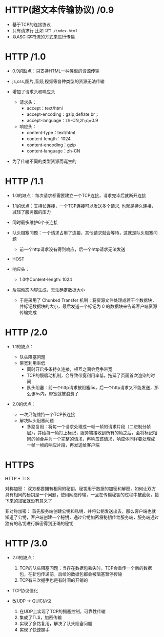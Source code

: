 #  HTTP(超文本传输协议) /0.9
- 基于TCP的连接协议
- 只有请求行 比如 `GET /index.html`
- 以ASCII字符流的方式来进行传输

# HTTP /1.0
- 0.9的缺点：只支持HTML一种类型的资源传输
- js,css,图片,音频,视频等各种类型的资源无法传输

- 增加了请求头和响应头
  - 请求头：
    - accept：text/html
    - accept-encoding：gzip,deflate br；
    - accept-language：zh-CN,zh;q=0.9
  - 响应头：
    - content-type：text/html
    - content-length：1024
    - content-encoding：gzip
    - content-language：zh-CN

- 为了传输不同的类型资源而诞生的



# HTTP /1.1
- 1.0的缺点：每次请求都需要建立一个TCP连接，请求完毕后就断开连接
- 1.1的优点：支持长连接，一个TCP连接可以发送多个请求, 也就是持久连接，减轻了服务器的压力

- 同时最多维护6个长连接

- 队头阻塞问题：一个请求占用了连接，其他请求就会等待，这就是队头阻塞问题
  - 前一个http请求没有得到响应，后一个http请求无法发送

- HOST

- 响应头：
  - 1.0中Content-length: 1024

- 后端动态内容生成，无法确定数据大小
  - 于是采用了 Chunked Transfer 机制：将资源文件处理成若干个数据块，
  并标记数据块的大小，最后发送一个标记为 0 的数据块来告诉客户端资源传输完成


# HTTP /2.0
- 1.1的缺点：
  - 队头阻塞问题
  - 带宽利用率低
    - 同时开启多条持久连接，相互之间会竞争带宽
    - TCP的慢启动机制，会导致带宽利用率低，拖延了页面首次渲染的时间
    - 队头阻塞：前一个http请求被阻塞5s，后一个http请求又不能发送，那么该5s内，带宽就被浪费了

- 2.0的优点：
  - 一次只能维持一个TCP长连接
  - 解决队头阻塞问题
    - 多路复用：将每一个请求处理成一帧一帧的请求片段（二进制分帧层），并给每一帧打上标记，服务端接收到所有的帧之后，会将标记相同的帧合并为一个完整的请求，再响应该请求，响应体同样要处理成一帧一帧的响应片段，再发送给客户端


# HTTPS
HTTP + TLS

对称加密：
  双方都要拥有相同的秘钥，秘钥用于数据的加密和解密，如何让双方具有相同的秘钥是一个问题，使用网络传输，一旦在传输秘钥的过程中被截获，接下来的加密就没有意义了

非对称加密：
  首先服务端创建公钥和私钥，并将公钥发送出去，那么客户端也就知道了公钥，客户端创建一个秘钥，通过公钥加密将秘钥传给服务端，服务端通过独有的私钥进行解密得到正确的秘钥

# HTTP /3.0
- 2.0的缺点：
  1. TCP的队头阻塞问题：当存在数据包丢失时，TCP会重传一个新的数据包，在新包传递前，后续的数据包都会被阻塞暂停传输
  2. TCP有三次握手也是有时间的开销的

- TCP协议僵化

- 改UDP -> QUIC协议
  1. 在UDP上实现了TCP的拥塞控制，可靠性传输
  2. 集成了TLS，加密传输
  3. 实现了多路复用，解决了队头阻塞问题
  4. 实现了快速握手